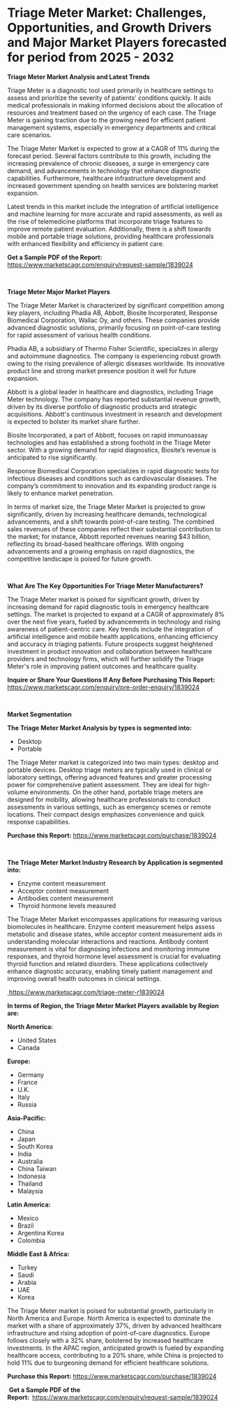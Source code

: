 <p><h1>Triage Meter Market: Challenges, Opportunities, and Growth Drivers and Major Market Players forecasted for period from 2025 - 2032</h1></p><p><strong>Triage Meter Market Analysis and Latest Trends</strong></p>
<p><p>Triage Meter is a diagnostic tool used primarily in healthcare settings to assess and prioritize the severity of patients' conditions quickly. It aids medical professionals in making informed decisions about the allocation of resources and treatment based on the urgency of each case. The Triage Meter is gaining traction due to the growing need for efficient patient management systems, especially in emergency departments and critical care scenarios.</p><p>The Triage Meter Market is expected to grow at a CAGR of 11% during the forecast period. Several factors contribute to this growth, including the increasing prevalence of chronic diseases, a surge in emergency care demand, and advancements in technology that enhance diagnostic capabilities. Furthermore, healthcare infrastructure development and increased government spending on health services are bolstering market expansion. </p><p>Latest trends in this market include the integration of artificial intelligence and machine learning for more accurate and rapid assessments, as well as the rise of telemedicine platforms that incorporate triage features to improve remote patient evaluation. Additionally, there is a shift towards mobile and portable triage solutions, providing healthcare professionals with enhanced flexibility and efficiency in patient care.</p></p>
<p><strong>Get a Sample PDF of the Report:&nbsp;</strong> <a href="https://www.marketscagr.com/enquiry/request-sample/1839024?utm_campaign=2106&utm_medium=2&utm_source=Github&utm_content=ia&utm_term=13042025&utm_id=triage-meter">https://www.marketscagr.com/enquiry/request-sample/1839024</a></p>
<p>&nbsp;</p>
<p><strong>Triage Meter Major Market Players</strong></p>
<p><p>The Triage Meter Market is characterized by significant competition among key players, including Phadia AB, Abbott, Biosite Incorporated, Response Biomedical Corporation, Wallac Oy, and others. These companies provide advanced diagnostic solutions, primarily focusing on point-of-care testing for rapid assessment of various health conditions.</p><p>Phadia AB, a subsidiary of Thermo Fisher Scientific, specializes in allergy and autoimmune diagnostics. The company is experiencing robust growth owing to the rising prevalence of allergic diseases worldwide. Its innovative product line and strong market presence position it well for future expansion.</p><p>Abbott is a global leader in healthcare and diagnostics, including Triage Meter technology. The company has reported substantial revenue growth, driven by its diverse portfolio of diagnostic products and strategic acquisitions. Abbott's continuous investment in research and development is expected to bolster its market share further.</p><p>Biosite Incorporated, a part of Abbott, focuses on rapid immunoassay technologies and has established a strong foothold in the Triage Meter sector. With a growing demand for rapid diagnostics, Biosite’s revenue is anticipated to rise significantly.</p><p>Response Biomedical Corporation specializes in rapid diagnostic tests for infectious diseases and conditions such as cardiovascular diseases. The company’s commitment to innovation and its expanding product range is likely to enhance market penetration.</p><p>In terms of market size, the Triage Meter Market is projected to grow significantly, driven by increasing healthcare demands, technological advancements, and a shift towards point-of-care testing. The combined sales revenues of these companies reflect their substantial contribution to the market; for instance, Abbott reported revenues nearing $43 billion, reflecting its broad-based healthcare offerings. With ongoing advancements and a growing emphasis on rapid diagnostics, the competitive landscape is poised for future growth.</p></p>
<p>&nbsp;</p>
<p><strong>What Are The Key Opportunities For Triage Meter Manufacturers?</strong></p>
<p><p>The Triage Meter market is poised for significant growth, driven by increasing demand for rapid diagnostic tools in emergency healthcare settings. The market is projected to expand at a CAGR of approximately 8% over the next five years, fueled by advancements in technology and rising awareness of patient-centric care. Key trends include the integration of artificial intelligence and mobile health applications, enhancing efficiency and accuracy in triaging patients. Future prospects suggest heightened investment in product innovation and collaboration between healthcare providers and technology firms, which will further solidify the Triage Meter's role in improving patient outcomes and healthcare quality.</p></p>
<p><strong>Inquire or Share Your Questions If Any Before Purchasing This Report:</strong> <a href="https://www.marketscagr.com/enquiry/pre-order-enquiry/1839024?utm_campaign=2106&utm_medium=2&utm_source=Github&utm_content=ia&utm_term=13042025&utm_id=triage-meter">https://www.marketscagr.com/enquiry/pre-order-enquiry/1839024</a></p>
<p>&nbsp;</p>
<p><strong>Market Segmentation</strong></p>
<p><strong>The Triage Meter Market Analysis by types is segmented into:</strong></p>
<p><ul><li>Desktop</li><li>Portable</li></ul></p>
<p><p>The Triage Meter market is categorized into two main types: desktop and portable devices. Desktop triage meters are typically used in clinical or laboratory settings, offering advanced features and greater processing power for comprehensive patient assessment. They are ideal for high-volume environments. On the other hand, portable triage meters are designed for mobility, allowing healthcare professionals to conduct assessments in various settings, such as emergency scenes or remote locations. Their compact design emphasizes convenience and quick response capabilities.</p></p>
<p><strong>Purchase this Report:&nbsp;</strong><a href="https://www.marketscagr.com/purchase/1839024?utm_campaign=2106&utm_medium=2&utm_source=Github&utm_content=ia&utm_term=13042025&utm_id=triage-meter">https://www.marketscagr.com/purchase/1839024</a></p>
<p>&nbsp;</p>
<p><strong>The Triage Meter Market Industry Research by Application is segmented into:</strong></p>
<p><ul><li>Enzyme content measurement</li><li>Acceptor content measurement</li><li>Antibodies content measurement</li><li>Thyroid hormone levels measured</li></ul></p>
<p><p>The Triage Meter Market encompasses applications for measuring various biomolecules in healthcare. Enzyme content measurement helps assess metabolic and disease states, while acceptor content measurement aids in understanding molecular interactions and reactions. Antibody content measurement is vital for diagnosing infections and monitoring immune responses, and thyroid hormone level assessment is crucial for evaluating thyroid function and related disorders. These applications collectively enhance diagnostic accuracy, enabling timely patient management and improving overall health outcomes in clinical settings.</p></p>
<p><a href="https://www.marketscagr.com/triage-meter-r1839024?utm_campaign=2106&utm_medium=2&utm_source=Github&utm_content=ia&utm_term=13042025&utm_id=triage-meter">&nbsp;https://www.marketscagr.com/triage-meter-r1839024</a></p>
<p><strong>In terms of Region, the Triage Meter Market Players available by Region are:</strong></p>
<p>
    <p> <strong> North America: </strong>
        <ul>
            <li>United States</li>
            <li>Canada</li>
        </ul>
        </p> 
    <p> <strong> Europe: </strong>
        <ul>
            <li>Germany</li>
            <li>France</li>
            <li>U.K.</li>
            <li>Italy</li>
            <li>Russia</li>
        </ul>
        </p> 
    <p> <strong> Asia-Pacific: </strong>
        <ul>
            <li>China</li>
            <li>Japan</li>
            <li>South Korea</li>
            <li>India</li>
            <li>Australia</li>
            <li>China Taiwan</li>
            <li>Indonesia</li>
            <li>Thailand</li>
            <li>Malaysia</li>
        </ul>
        </p> 
    <p> <strong> Latin America: </strong>
        <ul>
            <li>Mexico</li>
            <li>Brazil</li>
            <li>Argentina Korea</li>
            <li>Colombia</li>
        </ul>
        </p> 
    <p> <strong> Middle East & Africa: </strong>
        <ul>
            <li>Turkey</li>
            <li>Saudi</li>
            <li>Arabia</li>
            <li>UAE</li>
            <li>Korea</li>
        </ul>
    </p>
    </p>
<p><p>The Triage Meter market is poised for substantial growth, particularly in North America and Europe. North America is expected to dominate the market with a share of approximately 37%, driven by advanced healthcare infrastructure and rising adoption of point-of-care diagnostics. Europe follows closely with a 32% share, bolstered by increased healthcare investments. In the APAC region, anticipated growth is fueled by expanding healthcare access, contributing to a 20% share, while China is projected to hold 11% due to burgeoning demand for efficient healthcare solutions.</p></p>
<p><strong>Purchase this Report: </strong><a href="https://www.marketscagr.com/purchase/1839024?utm_campaign=2106&utm_medium=2&utm_source=Github&utm_content=ia&utm_term=13042025&utm_id=triage-meter">https://www.marketscagr.com/purchase/1839024</a></p>
<p>&nbsp;<strong>Get a Sample PDF of the Report:&nbsp;&nbsp;</strong><a href="https://www.marketscagr.com/enquiry/request-sample/1839024?utm_campaign=2106&utm_medium=2&utm_source=Github&utm_content=ia&utm_term=13042025&utm_id=triage-meter">https://www.marketscagr.com/enquiry/request-sample/1839024</a></p>
<p><strong></strong></p>
<p><p></p><p></p><p></p></p>